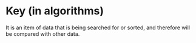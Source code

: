 # Key (in algorithms)

It is an item of data that is being searched for or sorted, and therefore will be compared with other data.
